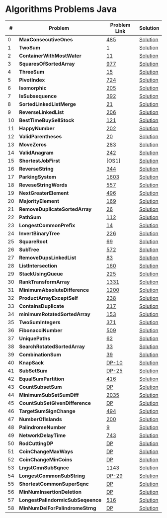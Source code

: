 # Algorithms Problems Java

| # | Problem  | Problem Link | Solution |
|---|-------------------------------------------------|-------|-----------------------------------------------------------------------------------------------------|
| 0 | <b>MaxConsecutiveOnes</b>  <br>             | [485](https://leetcode.com/problems/max-consecutive-ones/)| [Solution](https://github.com/kj-grogu/Data_Structures_Algorithms_Java/blob/main/src/MaxConsecutiveOnes.java)|
| 1 | <b>TwoSum</b>  <br>             | [1](https://leetcode.com/problems/two-sum/)| [Solution](https://github.com/kj-grogu/Data_Structures_Algorithms_Java/blob/main/src/TwoSum.java)|
| 2 | <b>ContainerWithMostWater</b>  <br>             | [11](https://leetcode.com/problems/container-with-most-water/)| [Solution](https://github.com/kj-grogu/Data_Structures_Algorithms_Java/blob/main/src/ContainerWithMostWater.java)|
| 3 | <b>SquaresOfSortedArray</b>  <br>             | [977](https://leetcode.com/problems/squares-of-a-sorted-array/)| [Solution](https://github.com/kj-grogu/Data_Structures_Algorithms_Java/blob/main/src/SquaresOfSortedArray.java)|
| 4 | <b>ThreeSum</b>  <br>             | [15](https://leetcode.com/problems/3sum/)| [Solution](https://github.com/kj-grogu/Data_Structures_Algorithms_Java/blob/main/src/ThreeSum.java)|
| 5 | <b>PivotIndex</b>  <br>             | [724](https://leetcode.com/problems/find-pivot-index/)| [Solution](https://github.com/kj-grogu/Data_Structures_Algorithms_Java/blob/main/src/PivotIndex.java)|
| 6 | <b>Isomorphic</b>  <br>             | [205](https://leetcode.com/problems/isomorphic-strings/)| [Solution](https://github.com/kj-grogu/Data_Structures_Algorithms_Java/blob/main/src/Isomorphic.java)|
| 7 | <b>IsSubsequence</b>  <br>             | [392](https://leetcode.com/problems/is-subsequence/)| [Solution](https://github.com/kj-grogu/Data_Structures_Algorithms_Java/blob/main/src/IsSubsequence.java)|
| 8 | <b>SortedLinkedListMerge</b>  <br>             | [21](https://leetcode.com/problems/merge-two-sorted-lists/)| [Solution](https://github.com/kj-grogu/Data_Structures_Algorithms_Java/blob/main/src/SortedLinkedListMerge.java)|
| 9 | <b>ReverseLinkedList</b>  <br>             | [206](https://leetcode.com/problems/reverse-linked-list/)| [Solution](https://github.com/kj-grogu/Data_Structures_Algorithms_Java/blob/main/src/ReverseLinkedList.java)|
| 10 | <b>BestTimeBuySellStock</b>  <br>             | [121](https://leetcode.com/problems/best-time-to-buy-and-sell-stock/)| [Solution](https://github.com/kj-grogu/Data_Structures_Algorithms_Java/blob/main/src/BestTimeBuySellStock.java)|
| 11 | <b>HappyNumber</b>  <br>             | [202](https://leetcode.com/problems/happy-number/)| [Solution](https://github.com/kj-grogu/Data_Structures_Algorithms_Java/blob/main/src/HappyNumber.java)|
| 12 | <b>ValidParentheses</b>  <br>             | [20](https://leetcode.com/problems/valid-parentheses/)| [Solution](https://github.com/kj-grogu/Data_Structures_Algorithms_Java/blob/main/src/ValidParentheses.java)|
| 13 | <b>MoveZeros</b>  <br>             | [283](https://leetcode.com/problems/move-zeroes/)| [Solution](https://github.com/kj-grogu/Data_Structures_Algorithms_Java/blob/main/src/MoveZeros.java)|
| 14 | <b>ValidAnagram</b>  <br>             | [242](https://leetcode.com/problems/valid-anagram/)| [Solution](https://github.com/kj-grogu/Data_Structures_Algorithms_Java/blob/main/src/ValidAnagram.java)|
| 15 | <b>ShortestJobFirst</b>  <br>             | [OS1] | [Solution](https://github.com/kj-grogu/Data_Structures_Algorithms_Java/blob/main/src/ShortestJobFirst.java)|
| 16 | <b>ReverseString</b>  <br>             | [344](https://leetcode.com/problems/reverse-string/)| [Solution](https://github.com/kj-grogu/Data_Structures_Algorithms_Java/blob/main/src/ReverseString.java)|
| 17 | <b>ParkingSystem</b>  <br>             | [1603](https://leetcode.com/problems/design-parking-system/)| [Solution](https://github.com/kj-grogu/Data_Structures_Algorithms_Java/blob/main/src/ParkingSystem.java)|
| 18 | <b>ReveseStringWords</b>  <br>             | [557](https://leetcode.com/problems/reverse-words-in-a-string-iii/)| [Solution](https://github.com/kj-grogu/Data_Structures_Algorithms_Java/blob/main/src/ReveseStringWords.java)|
| 19 | <b>NextGreaterElement</b>  <br>             | [496](https://leetcode.com/problems/next-greater-element-i/)| [Solution](https://github.com/kj-grogu/Data_Structures_Algorithms_Java/blob/main/src/NextGreaterElement.java)|
| 20 | <b>MajorityElement</b>  <br>             | [169](https://leetcode.com/problems/majority-element/)| [Solution](https://github.com/kj-grogu/Data_Structures_Algorithms_Java/blob/main/src/MajorityElement.java)|
| 21 | <b>RemoveDuplicateSortedArray</b>  <br>             | [26](https://leetcode.com/problems/remove-duplicates-from-sorted-array/)| [Solution](https://github.com/kj-grogu/Data_Structures_Algorithms_Java/blob/main/src/RemoveDuplicateSortedArray.java)|
| 22 | <b>PathSum</b>  <br>             | [112](https://leetcode.com/problems/path-sum/)| [Solution](https://github.com/kj-grogu/Data_Structures_Algorithms_Java/blob/main/src/PathSum.java)|
| 23 | <b>LongestCommonPrefix</b>  <br>             | [14](https://leetcode.com/problems/longest-common-prefix/)| [Solution](https://github.com/kj-grogu/Data_Structures_Algorithms_Java/blob/main/src/LongestCommonPrefix.java)|
| 24 | <b>InvertBinaryTree</b>  <br>             | [226](https://leetcode.com/problems/invert-binary-tree/)| [Solution](https://github.com/kj-grogu/Data_Structures_Algorithms_Java/blob/main/src/InvertBinaryTree.java)|
| 25 | <b>SquareRoot</b>  <br>             | [69](https://leetcode.com/problems/sqrtx/)| [Solution](https://github.com/kj-grogu/Data_Structures_Algorithms_Java/blob/main/src/SquareRoot.java)|
| 26 | <b>SubTree</b>  <br>             | [572](https://leetcode.com/problems/subtree-of-another-tree/)| [Solution](https://github.com/kj-grogu/Data_Structures_Algorithms_Java/blob/main/src/SubTree.java)|
| 27 | <b>RemoveDupsLinkedList</b>  <br>             | [83](https://leetcode.com/problems/remove-duplicates-from-sorted-list/)| [Solution](https://github.com/kj-grogu/Data_Structures_Algorithms_Java/blob/main/src/RemoveDupsLinkedList.java)|
| 28 | <b>ListIntersection</b>  <br>             | [160](https://leetcode.com/problems/intersection-of-two-linked-lists/)| [Solution](https://github.com/kj-grogu/Data_Structures_Algorithms_Java/blob/main/src/ListIntersection.java)|
| 29 | <b>StackUsingQueue</b>  <br>             | [225](https://leetcode.com/problems/implement-stack-using-queues/)| [Solution](https://github.com/kj-grogu/Data_Structures_Algorithms_Java/blob/main/src/StackUsingQueue.java)|
| 30 | <b>RankTransformArray</b>  <br>             | [1331](https://leetcode.com/problems/rank-transform-of-an-array/)| [Solution](https://github.com/kj-grogu/Data_Structures_Algorithms_Java/blob/main/src/RankTransformArray.java)|
| 31 | <b>MinimumAbsoluteDifference</b>  <br>             | [1200](https://leetcode.com/problems/minimum-absolute-difference/)| [Solution](https://github.com/kj-grogu/Data_Structures_Algorithms_Java/blob/main/src/MinimumAbsoluteDifference.java)|
| 32 | <b>ProductArrayExceptSelf</b>  <br>             | [238](https://leetcode.com/problems/product-of-array-except-self/)| [Solution](https://github.com/kj-grogu/Data_Structures_Algorithms_Java/blob/main/src/ProductArrayExceptSelf.java)|
| 33 | <b>ContainsDuplicate</b>  <br>             | [217](https://leetcode.com/problems/contains-duplicate/)| [Solution](https://github.com/kj-grogu/Data_Structures_Algorithms_Java/blob/main/src/ContainsDuplicate.java)|
| 34 | <b>minimumRotatedSortedArray</b>  <br>             | [153](https://leetcode.com/problems/find-minimum-in-rotated-sorted-array/)| [Solution](https://github.com/kj-grogu/Data_Structures_Algorithms_Java/blob/main/src/minimumRotatedSortedArray.java)|
| 35 | <b>TwoSumIntegers</b>  <br>             | [371](https://leetcode.com/problems/sum-of-two-integers/)| [Solution](https://github.com/kj-grogu/Data_Structures_Algorithms_Java/blob/main/src/TwoSumIntegers.java)|
| 36 | <b>FibonacciNumber</b>  <br>             | [509](https://leetcode.com/problems/fibonacci-number/)| [Solution](https://github.com/kj-grogu/Data_Structures_Algorithms_Java/blob/main/src/FibonacciNumber.java)|
| 37 | <b>UniquePaths</b>  <br>             | [62](https://leetcode.com/problems/unique-paths/)| [Solution](https://github.com/kj-grogu/Data_Structures_Algorithms_Java/blob/main/src/UniquePaths.java)|
| 38 | <b>SearchRotatedSortedArray</b>  <br>             | [33](https://leetcode.com/problems/search-in-rotated-sorted-array/)| [Solution](https://github.com/kj-grogu/Data_Structures_Algorithms_Java/blob/main/src/SearchRotatedSortedArray.java)|
| 39 | <b>CombinationSum</b>  <br>             | [39](https://leetcode.com/problems/combination-sum/)| [Solution](https://github.com/kj-grogu/Data_Structures_Algorithms_Java/blob/main/src/CombinationSum.java)|
| 40 | <b>KnapSack</b>  <br>             | [DP-10](https://www.geeksforgeeks.org/0-1-knapsack-problem-dp-10/)| [Solution](https://github.com/kj-grogu/Data_Structures_Algorithms_Java/blob/main/src/KnapSack.java)|
| 41 | <b>SubSetSum</b>  <br>             | [DP-25](https://www.geeksforgeeks.org/subset-sum-problem-dp-25/)| [Solution](https://github.com/kj-grogu/Data_Structures_Algorithms_Java/blob/main/src/SubSetSum.java)|
| 42 | <b>EqualSumPartition</b>  <br>             | [416](https://leetcode.com/problems/partition-equal-subset-sum/)| [Solution](https://github.com/kj-grogu/Data_Structures_Algorithms_Java/blob/main/src/EqualSumPartition.java)|
| 43 | <b>CountSubsetSum</b>  <br>             | [DP](https://www.geeksforgeeks.org/count-of-subsets-with-sum-equal-to-x/)| [Solution](https://github.com/kj-grogu/Data_Structures_Algorithms_Java/blob/main/src/CountSubsetSum.java)|
| 44 | <b>MinimumSubSetSumDiff</b>  <br>             | [2035](https://leetcode.com/problems/partition-array-into-two-arrays-to-minimize-sum-difference/)| [Solution](https://github.com/kj-grogu/Data_Structures_Algorithms_Java/blob/main/src/MinimumSubSetSumDiff.java)|
| 45 | <b>CountSubSetGivenDifference</b>  <br>             | [DP](https://www.geeksforgeeks.org/count-of-subsets-with-given-difference/)| [Solution](https://github.com/kj-grogu/Data_Structures_Algorithms_Java/blob/main/src/CountSubSetGivenDifference.java)|
| 46 | <b>TargetSumSignChange</b>  <br>             | [494](https://leetcode.com/problems/target-sum/)| [Solution](https://github.com/kj-grogu/Data_Structures_Algorithms_Java/blob/main/src/TargetSumSignChange.java)|
| 47 | <b>NumberOfIslands</b>  <br>             | [200](https://leetcode.com/problems/number-of-islands/)| [Solution](https://github.com/kj-grogu/Data_Structures_Algorithms_Java/blob/main/src/NumberOfIslands.java)|
| 48 | <b>PalindromeNumber</b>  <br>             | [9](https://leetcode.com/problems/palindrome-number/)| [Solution](https://github.com/kj-grogu/Data_Structures_Algorithms_Java/blob/main/src/PalindromeNumber.java)|
| 49 | <b>NetworkDelayTime</b>  <br>             | [743](https://leetcode.com/problems/network-delay-time/ )| [Solution](https://github.com/kj-grogu/Data_Structures_Algorithms_Java/blob/main/src/NetworkDelayTime.java)|
| 50 | <b>RodCuttingDP</b>  <br>             | [DP](https://www.youtube.com/watch?v=SZqAQLjDsag&list=PL_z_8CaSLPWekqhdCPmFohncHwz8TY2Go&index=17 )| [Solution](https://github.com/kj-grogu/Data_Structures_Algorithms_Java/blob/main/src/RodCuttingDP.java)|
| 51 | <b>CoinChangeMaxWays</b>  <br>             | [DP](https://www.youtube.com/watch?v=I4UR2T6Ro3w&list=PL_z_8CaSLPWekqhdCPmFohncHwz8TY2Go&index=15 )| [Solution](https://github.com/kj-grogu/Data_Structures_Algorithms_Java/blob/main/src/CoinChangeMaxWays.java)|
| 52 | <b>CoinChangeMinCoins</b>  <br>             | [DP](https://www.youtube.com/watch?v=I-l6PBeERuc&list=PL_z_8CaSLPWekqhdCPmFohncHwz8TY2Go&index=16 )| [Solution](https://github.com/kj-grogu/Data_Structures_Algorithms_Java/blob/main/src/CoinChangeMinCoins.java)|
| 53 | <b>LngstCmnSubSqnce</b>  <br>             | [1143](https://leetcode.com/problems/longest-common-subsequence/)| [Solution](https://github.com/kj-grogu/Data_Structures_Algorithms_Java/blob/main/src/LngstCmnSubSqnce.java)|
| 54 | <b>LongestCommonSubString</b>  <br>             | [DP-29](https://www.geeksforgeeks.org/longest-common-substring-dp-29/)| [Solution](https://github.com/kj-grogu/Data_Structures_Algorithms_Java/blob/main/src/LongestCommonSubString.java)|
| 55 | <b>ShortestCommonSuperSqnc</b>  <br>             | [DP](https://www.geeksforgeeks.org/shortest-common-supersequence/)| [Solution](https://github.com/kj-grogu/Data_Structures_Algorithms_Java/blob/main/src/ShortestCommonSuperSqnc.java)|
| 56 | <b>MinNumInsertionDeletion</b>  <br>             | [DP](https://www.geeksforgeeks.org/minimum-number-deletions-insertions-transform-one-string-another/)| [Solution](https://github.com/kj-grogu/Data_Structures_Algorithms_Java/blob/main/src/MinNumInsertionDeletion.java)|
| 57 | <b>LongestPalindormicSubSeqeence</b>  <br>             | [516](https://leetcode.com/problems/longest-palindromic-subsequence/)| [Solution](https://github.com/kj-grogu/Data_Structures_Algorithms_Java/blob/main/src/LongestPalindormicSubSeqeence.java)|
| 58 | <b>MinNumDelForPalindromeStrng</b>  <br>             | [DP](https://www.geeksforgeeks.org/minimum-number-deletions-make-string-palindrome/)| [Solution](https://github.com/kj-grogu/Data_Structures_Algorithms_Java/blob/main/src/MinNumDelForPalindromeStrng.java)|